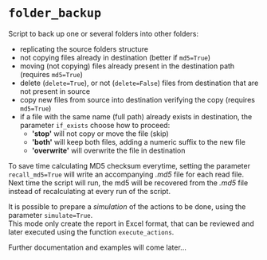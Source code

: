 # `folder_backup`

Script to back up one or several folders into other folders:
- replicating the source folders structure
- not copying files already in destination (better if `md5=True`)
- moving (not copying) files already present in the destination path (requires `md5=True`)
- delete (`delete=True`), or not (`delete=False`) files from destination that are not present in source
- copy new files from source into destination verifying the copy (requires `md5=True`)
- if a file with the same name (full path) already exists in destination, the parameter `if_exists` choose how to proceed:
  - **'stop'** will not copy or move the file (skip)
  - **'both'** will keep both files, adding a numeric suffix to the new file
  - **'overwrite'** will overwrite the file in destination

To save time calculating MD5 checksum everytime, setting the parameter `recall_md5=True` will write an accompanying _.md5_ file for each read file.
Next time the script will run, the md5 will be recovered from the _.md5_ file instead of recalculating at every run of the script.
  
It is possible to prepare a _simulation_ of the actions to be done, using the parameter `simulate=True`.  
This mode only create the report in Excel format, that can be reviewed and later executed using the function `execute_actions`.
  
Further documentation and examples will come later...  
  